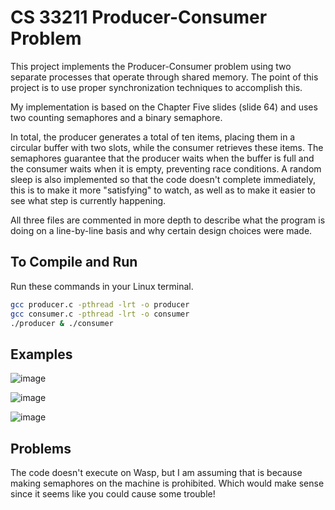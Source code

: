 # CS 33211 Producer-Consumer Problem

This project implements the Producer-Consumer problem using two separate processes that operate through shared memory. The point of this project is to use proper synchronization techniques to accomplish this.

My implementation is based on the Chapter Five slides (slide 64) and uses two counting semaphores and a binary semaphore.

In total, the producer generates a total of ten items, placing them in a circular buffer with two slots, while the consumer retrieves these items. The semaphores guarantee that the producer waits when the buffer is full and the consumer waits when it is empty, preventing race conditions. A random sleep is also implemented so that the code doesn't complete immediately, this is to make it more "satisfying" to watch, as well as to make it easier to see what step is currently happening.

All three files are commented in more depth to describe what the program is doing on a line-by-line basis and why certain design choices were made.

## To Compile and Run

Run these commands in your Linux terminal.

```bash
gcc producer.c -pthread -lrt -o producer
gcc consumer.c -pthread -lrt -o consumer
./producer & ./consumer
```

## Examples

![image](https://github.com/user-attachments/assets/83f1785e-3c2f-4faf-907a-a6c575dcb3e0)

![image](https://github.com/user-attachments/assets/82799f8b-f251-41ca-933d-8996841f2457)

![image](https://github.com/user-attachments/assets/164ffd2e-12df-4e47-9b19-2fcf006102a5)

## Problems

The code doesn't execute on Wasp, but I am assuming that is because making semaphores on the machine is prohibited. Which would make sense since it seems like you could cause some trouble!
